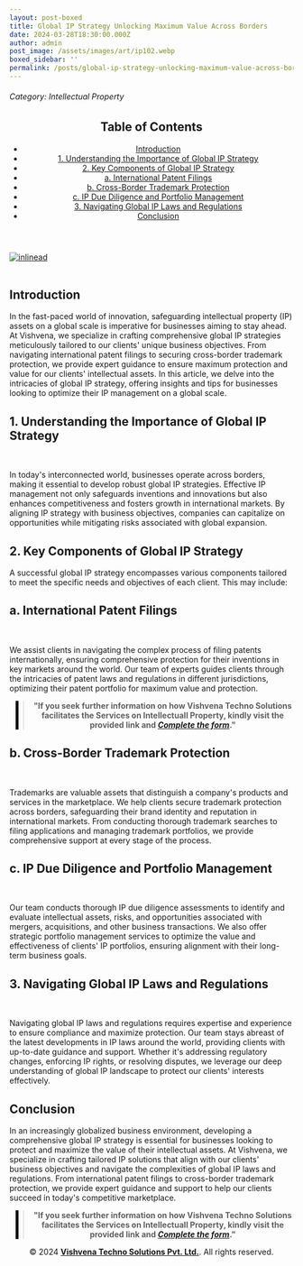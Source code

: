 ```yaml
---
layout: post-boxed
title: Global IP Strategy Unlocking Maximum Value Across Borders
date: 2024-03-28T18:30:00.000Z
author: admin
post_image: /assets/images/art/ip102.webp
boxed_sidebar: ''
permalink: /posts/global-ip-strategy-unlocking-maximum-value-across-borders
---
```


###### Category: Intellectual Property

<html lang="en">
<head>
    <meta charset="UTF-8">
    <meta name="viewport" content="width=device-width, initial-scale=1.0">
    <title><h1>Global IP Strategy Unlocking Maximum Value Across Borders</h1></title>
    <meta name="description" content="Maximize IP protection and value globally with our tailored strategies. Navigate patents, trademarks, and more for success.">
</head>
<body>
   <header>
	<h2>Table of Contents</h2>
       <nav>
			<ul>
				<li><a href="#introduction">Introduction</a></li>
				<li><a href="#1">1. Understanding the Importance of Global IP Strategy</a></li>
				<li><a href="#2">2. Key Components of Global IP Strategy</a></li>
				<li><a href="#3">a. International Patent Filings</a></li>
				<li><a href="#4">b. Cross-Border Trademark Protection</a></li>	
				<li><a href="#5">c. IP Due Diligence and Portfolio Management</a></li>	
				<li><a href="#6">3. Navigating Global IP Laws and Regulations</a></li>
				<li><a href="#7">Conclusion</a></li>
		</ul>
	</nav>
</header>

<a href="/contact">
  <img src="/assets/images/art/ip ads a.webp" alt="inlinead" style="max-width:100%; height:auto;">
</a>
<br><br>

<article>
    <section id="introduction">
        <h2>Introduction</h2>
        <p>In the fast-paced world of innovation, safeguarding intellectual property (IP) assets on a global scale is imperative for businesses aiming to stay ahead. At Vishvena, we specialize in crafting comprehensive global IP strategies meticulously tailored to our clients' unique business objectives. From navigating international patent filings to securing cross-border trademark protection, we provide expert guidance to ensure maximum protection and value for our clients' intellectual assets. In this article, we delve into the intricacies of global IP strategy, offering insights and tips for businesses looking to optimize their IP management on a global scale.</p>

</section>

<section id="1">
	<h2>1. Understanding the Importance of Global IP Strategy</h2>

<img src="/assets/images/art/vip1.webp" alt="" style="max-width:100%; height:auto;"><br><br>

<p>In today's interconnected world, businesses operate across borders, making it essential to develop robust global IP strategies. Effective IP management not only safeguards inventions and innovations but also enhances competitiveness and fosters growth in international markets. By aligning IP strategy with business objectives, companies can capitalize on opportunities while mitigating risks associated with global expansion.</p>

</section>

<section id="2">
	<h2>2. Key Components of Global IP Strategy</h2>

<p>A successful global IP strategy encompasses various components tailored to meet the specific needs and objectives of each client. This may include:</p>

</section>

<section id="3">
	<h2>a. International Patent Filings</h2>

<img src="/assets/images/art/vip3.webp" alt="" style="max-width:100%; height:auto;"><br><br>

<p>We assist clients in navigating the complex process of filing patents internationally, ensuring comprehensive protection for their inventions in key markets around the world. Our team of experts guides clients through the intricacies of patent laws and regulations in different jurisdictions, optimizing their patent portfolio for maximum value and protection.</p>

</section>

<center><blockquote style="position:relative;">
<p><b style="font-size:1em;">"If you seek further information on how Vishvena Techno Solutions facilitates the Services on Intellectuall Property, kindly visit the provided link and <a href="/contact"><i>Complete the form</i></a>."</b></p>
<div style="position:absolute; top:0; bottom:0; left:-15px; border-left:5px solid black;"></div>
</blockquote></center>

<section id="4">
	<h2>b. Cross-Border Trademark Protection</h2>

<img src="/assets/images/art/vip4.webp" alt="" style="max-width:100%; height:auto;"><br><br>

<p>Trademarks are valuable assets that distinguish a company's products and services in the marketplace. We help clients secure trademark protection across borders, safeguarding their brand identity and reputation in international markets. From conducting thorough trademark searches to filing applications and managing trademark portfolios, we provide comprehensive support at every stage of the process.</p>

</section>

<section id="5">
	<h2>c. IP Due Diligence and Portfolio Management</h2>

<img src="/assets/images/art/vip5.webp" alt="" style="max-width:100%; height:auto;"><br><br>

<p>Our team conducts thorough IP due diligence assessments to identify and evaluate intellectual assets, risks, and opportunities associated with mergers, acquisitions, and other business transactions. We also offer strategic portfolio management services to optimize the value and effectiveness of clients' IP portfolios, ensuring alignment with their long-term business goals.</p>

</section>

<section id="6">
	<h2>3. Navigating Global IP Laws and Regulations</h2>

<img src="/assets/images/art/vip6.webp" alt="" style="max-width:100%; height:auto;"><br><br>

<p>Navigating global IP laws and regulations requires expertise and experience to ensure compliance and maximize protection. Our team stays abreast of the latest developments in IP laws around the world, providing clients with up-to-date guidance and support. Whether it's addressing regulatory changes, enforcing IP rights, or resolving disputes, we leverage our deep understanding of global IP landscape to protect our clients' interests effectively.</p>

</section>

<section id="7">
	<h2>Conclusion</h2>

<p>In an increasingly globalized business environment, developing a comprehensive global IP strategy is essential for businesses looking to protect and maximize the value of their intellectual assets. At Vishvena, we specialize in crafting tailored IP solutions that align with our clients' business objectives and navigate the complexities of global IP laws and regulations. From international patent filings to cross-border trademark protection, we provide expert guidance and support to help our clients succeed in today's competitive marketplace.</p>

</section>

</article>

<center><blockquote style="position:relative;">
<p><b style="font-size:1em;">"If you seek further information on how Vishvena Techno Solutions facilitates the Services on Intellectuall Property, kindly visit the provided link and <a href="/contact"><i>Complete the form</i></a>."</b></p>
<div style="position:absolute; top:0; bottom:0; left:-15px; border-left:5px solid black;"></div>
</blockquote></center>

<footer>
<center><p>&copy; 2024 <a href="https://vishvena.com"><b>Vishvena Techno Solutions Pvt. Ltd.</b></a>. All rights reserved.</p></center>

</footer>
</body>
</html>
